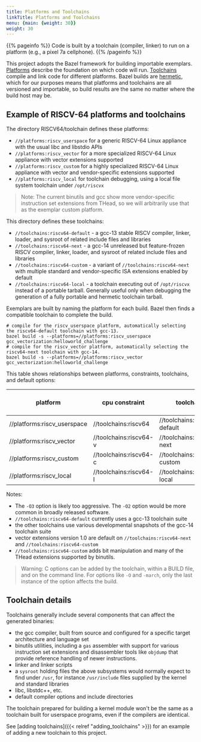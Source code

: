 ```yaml
---
title: Platforms and Toolchains
linkTitle: Platforms and Toolchains
menu: {main: {weight: 30}}
weight: 30
---
```


{{% pageinfo %}}
Code is built by a toolchain (compiler, linker) to run on a platform (e.g., a pixel 7a cellphone).
{{% /pageinfo %}}

This project adopts the Bazel framework for building importable exemplars.  [Platforms](https://bazel.build/extending/platforms)
describe the foundation on which code will run.  [Toolchains](https://bazel.build/extending/toolchains) compile and link code for different
platforms.  Bazel builds are [hermetic](https://bazel.build/basics/hermeticity), which for our purposes means that platforms and toolchains
are all versioned and importable, so build results are the same no matter where the build host may be.

## Example of RISCV-64 platforms and toolchains

The directory RISCV64/toolchain defines these platforms:

* `//platforms:riscv_userspace` for a generic RISCV-64 Linux appliance with the usual libc and libstdio APIs
* `//platforms:riscv_vector` for a more specialized RISCV-64 Linux appliance with vector extensions supported
* `//platforms:riscv_custom` for a highly specialized RISCV-64 Linux appliance with vector and vendor-specific extensions supported
* `//platforms:riscv_local` for toolchain debugging, using a local file system toolchain under `/opt/riscvx`

>Note: The current binutils and gcc show more vendor-specific instruction set extensions from THead, so we will arbitrarily use that
>      as the exemplar custom platform.

This directory defines these toolchains:

* `//toolchains:riscv64-default` - a gcc-13 stable RISCV compiler, linker, loader, and sysroot of related include files and libraries
* `//toolchains:riscv64-next` - a gcc-14 unreleased but feature-frozen RISCV compiler, linker, loader, and sysroot of related include files
  and libraries
* `//toolchains:riscv64-custom` - a variant of  `//toolchains:riscv64-next` with multiple standard and vendor-specific ISA extensions enabled
  by default
* `//toolchains:riscv64-local` - a toolchain executing out of `/opt/riscvx` instead of a portable tarball.  Generally useful only when
  debugging the generation of a fully portable and hermetic toolchain tarball.

Exemplars are built by naming the platform for each build.  Bazel then finds a compatible toolchain to complete the build.

```console
# compile for the riscv_userspace platform, automatically selecting the riscv64-default toolchain with gcc-13.
bazel build -s --platforms=//platforms:riscv_userspace gcc_vectorization:helloworld_challenge
# compile for the riscv_vector platform, automatically selecting the riscv64-next toolchain with gcc-14.
bazel build -s --platforms=//platforms:riscv_vector gcc_vectorization:helloworld_challenge
```

This table shows relationships between platforms, constraints, toolchains, and default options:

| platform                    | cpu constraint         | toolchain                    | default options              | added optimized options |
| --------------------------- | ---------------------- | ---------------------------- | ---------------------------- | ----------------------- |
| //platforms:riscv_userspace | //toolchains:riscv64   | //toolchains:riscv64-default |                              | -O3                     |
| //platforms:riscv_vector    | //toolchains:riscv64-v | //toolchains:riscv64-next    | -march=rv64gcv               | -O3                     |
| //platforms:riscv_custom    | //toolchains:riscv64-c | //toolchains:riscv64-custom  | -march=rv64gcv_zba_zbb_zbc_zbkb_zbkc_zbkx_zvbc_xtheadba_xtheadbb_xtheadbs_xtheadcmo_xtheadcondmov_xtheadmac_xtheadfmemidx_xtheadmempair_xtheadsync | -O3 |
| //platforms:riscv_local     | //toolchains:riscv64-l | //toolchains:riscv64-local   |                              | -O3                      |

Notes:
 * The `-O3` option is likely too aggressive. The `-O2` option would be more common in broadly released software.
 * `//toolchains:riscv64-default` currently uses a gcc-13 toolchain suite
 * the other toolchains use various developmental snapshots of the gcc-14 toolchain suite
 * vector extensions version 1.0 are default on `//toolchains:riscv64-next` and `//toolchains:riscv64-custom`
 * `//toolchains:riscv64-custom` adds bit manipulation and many of the THead extensions supported by binutils.

 >Warning: C options can be added by the toolchain, within a BUILD file, and on the command line.  For options like `-O` and `-march`, only
 >         the last instance of the option affects the build.  

## Toolchain details

Toolchains generally include several components that can affect the generated binaries:

* the gcc compiler, built from source and configured for a specific target architecture and language set
* binutils utilities, including a `gas` assembler with support for various instruction set extensions
  and disassembler tools like `objdump` that provide reference handling of newer instructions.
* linker and linker scripts
* a `sysroot` holding files the above subsystems would normally expect to find under `/usr`, for instance
    `/usr/include` files supplied by the kernel and standard libraries
* libc, libstdc++, etc.
* default compiler options and include directories

The toolchain prepared for building a kernel module won't be the same as a toolchain built for userspace programs,
even if the compilers are identical.

See [adding toolchains]({{< relref "adding_toolchains" >}}) for an example of adding a new toolchain to this project.